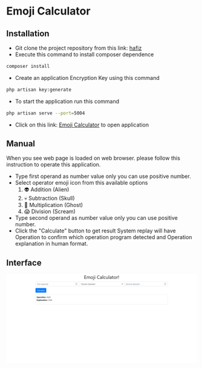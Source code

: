 # Emoji Calculator

## Installation
- Git clone the project repository from this link: [hafiz](http://google.com)
- Execute this  command to install composer dependence
```bash
composer install
```
- Create an application Encryption Key using this command
```bash
php artisan key:generate
```
- To start the application run this command
```bash
php artisan serve --port=5004
```
- Click on this link: [Emoji Calculator](http://127.0.0.1:5004) to open application

## Manual
When you see web page is loaded on web browser. please follow this instruction to operate this application.
- Type first operand as number value only you can use positive number.
- Select operator emoji icon from this available options
    1. 👽 Addition (Alien)
    2. 💀 Subtraction (Skull)
    3. 👻 Multiplication (Ghost)
    4. 😱 Division (Scream)
- Type second operand as number value only you can use positive number.
- Click the "Calculate" button to get result
System replay will have Operation to confirm which operation program 
  detected and Operation explanation in human format.

## Interface
![Emoji Calculator](emoji-calculator.png)
